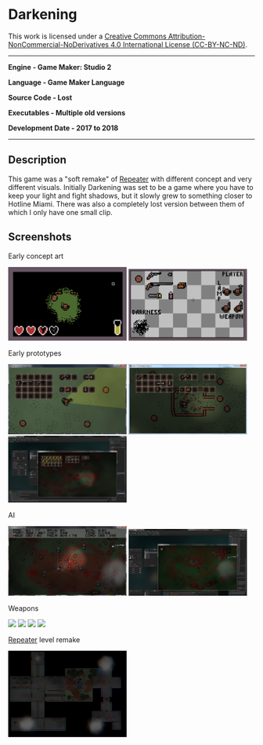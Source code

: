 # Darkening

This work is licensed under a <a rel="license" href="http://creativecommons.org/licenses/by-nc-nd/4.0/">Creative Commons Attribution-NonCommercial-NoDerivatives 4.0 International License (CC-BY-NC-ND)</a>.
________________

**Engine - Game Maker: Studio 2**

**Language - Game Maker Language**

**Source Code - Lost**

**Executables - Multiple old versions**

**Development Date - 2017 to 2018**

________________

## Description
This game was a "soft remake" of [Repeater](https://github.com/artificial-studio/repeater-gm81) with different concept and very different visuals. Initially Darkening was set to be a game where you have to keep your light and fight shadows, but it slowly grew to something closer to Hotline Miami. There was also a completely lost version between them of which I only have one small clip. 

## Screenshots
Early concept art

<img src="readme/concept.png" width="48%"> <img src="readme/concept2.png" width="48%">

Early prototypes

<img src="readme/prototype-1.jpg" width="48%"> <img src="readme/prototype-3.png" width="48%"> 
<img src="readme/inventory-blur.png" width="48%"> 

AI

<img src="readme/ai.png" width="48%"> <img src="readme/pathfinding.png" width="48%">

Weapons

<img src="readme/weapon-showcase-old.gif" width="48%"> <img src="readme/weapon-wrench.gif" width="48%">
<img src="readme/weapon-showcase.gif" width="48%"> <img src="readme/weapon-barrels.gif" width="48%">

[Repeater](https://github.com/artificial-studio/repeater-gm81) level remake

<img src="readme/repeater-remake.png" width="48%">
